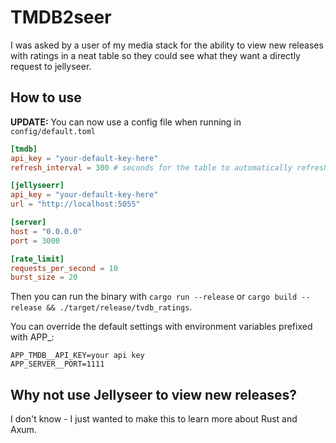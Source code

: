 # TMDB2seer
I was asked by a user of my media stack for the ability to view new releases with ratings in a neat table so they could see what they want a directly request to jellyseer.

## How to use
**UPDATE:**
You can now use a config file when running in `config/default.toml`
```toml
[tmdb]
api_key = "your-default-key-here"
refresh_interval = 300 # seconds for the table to automatically refresh

[jellyseerr]
api_key = "your-default-key-here"
url = "http://localhost:5055"

[server]
host = "0.0.0.0"
port = 3000

[rate_limit]
requests_per_second = 10
burst_size = 20
```

Then you can run the binary with `cargo run --release` or `cargo build --release && ./target/release/tvdb_ratings`.

You can override the default settings with environment variables prefixed with APP_:
```
APP_TMDB__API_KEY=your api key
APP_SERVER__PORT=1111
```
## Why not use Jellyseer to view new releases?
I don't know - I just wanted to make this to learn more about Rust and Axum.
